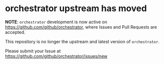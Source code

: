 # orchestrator upstream has moved

**NOTE**: `orchestrator` development is now active on https://github.com/github/orchestrator, where Issues and Pull Requests are accepted.

This repository is no longer the upstream and latest version of `orchestrator`.

Please submit your Issue at https://github.com/github/orchestrator/issues/new

